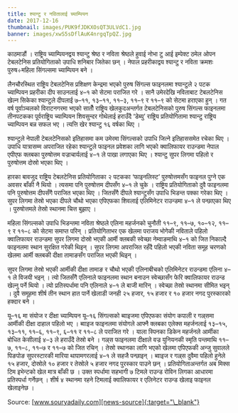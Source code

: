 ```yaml
---
title: श्यान्टु र नवितालाई च्याम्पियन
date: 2017-12-16
thumbnail: images/PUK9fJDKXOsQT3ULVdC1.jpg
banner: images/xwS5sDflAuK4nrgqTpQZ.jpg
---
```


काठमाडौं । राष्ट्रिय च्याम्पियनद्वय श्यान्टु श्रेष्ठ र नविता श्रेष्ठले हुवाई नोभा टु आई इम्पेक्ट ठमेल ओपन टेबलटेनिस प्रतियोगिताको उपाधि शनिबार जितेका छन् । नेपाल प्रहरीकाद्वय श्यान्टु र नविता क्रमशः पुरुष÷महिला सिंगल्समा च्याम्पियन बने ।<!-- -->

लैनचौरस्थित राष्ट्रिय टेबलटेनिस प्रशिक्षण केन्द्रमा भएको पुरुष सिंगल्स फाइनलमा श्यान्टुले २ पटक च्याम्पियन प्रहरीका दीप साउनलाई ४–१ को सेटमा पराजित गरे । सानै उमेरदेखि नविताबाट टेबलटेनिस खेल्न सिकेका श्यान्टुले दीपलाई ७–११, १३–११, ११–३, ११–९ र ११–९ को सेटमा हराएका हुन् ।
गत वर्ष पूर्वाञ्चलको विराटनगरमा भएको सातौँ राष्ट्रिय खेलकुदअन्तर्गत टेबलटेनिसको पुरुष सिंगल्स फाइनलमा तीनपटकका पूर्वराष्ट्रिय च्याम्पियन शिवसुन्दर गोथेलाई हराउँदै ‘डेब्यु’ राष्ट्रिय प्रतियोगितामा श्यान्टु राष्ट्रिय च्याम्पियन बन्न सफल भए । त्यत्ति खेर श्यान्टु १६ वर्षका थिए ।

श्यान्टुले नेपाली टेबलटेनिसको इतिहासमा कम उमेरमा सिंगल्सको उपाधि जित्ने इतिहाससमेत रचेका थिए । उपाधि यात्रासम्म अपराजित रहेका श्यान्टुले फाइनल प्रवेशका लागि भएको क्वालिफायर राउन्डमा नेपाल एपीएफ क्लबका पुरुषोत्तम वज्राचार्यलाई ४–१ ले पाखा लगाएका थिए ।
श्यान्टु सुपर लिगमा पहिलो र पुरुषोत्तम दोस्रो भएका थिए ।

हारका बावजुद राष्ट्रिय टेबलटेनिस प्रतियोगिताका २ पटकका ‘फाइनलिस्ट’ पुरुषोत्तमसँग फाइनल पुग्ने एक अवसर बाँकी नै थियो । त्यसमा पनि पुरुषोत्तम दीपसँग ४–१ ले चुके । राष्ट्रिय प्रतियोगिताको दुवै फाइनलमा पनि पुरुषोत्तम दीपसँगै पराजित भएका थिए । जितसँगै दीपले श्यान्टुसँग उपाधि भिडन्त पक्का गरेका थिए । सुपर लिगमा तेस्रो भएका दीपले चौथो भएका एपिएफका शिवलाई एलिमिनेटर राउन्डमा ४–१ ले पन्छाएका थिए । पुरुषोत्तमले तेस्रो स्थानमा चित्त बुझाए ।

महिला सिंगल्सको उपाधि भिडन्तमा नविता श्रेष्ठले एलिना महर्जनको चुनौती ११–९, ११–७, १०–१२, ११–९ र ११–८ को सेटमा समाप्त परिन् । प्रतियोगिताभर एक खेलमा पराजय भोगेकी नविताले पहिलो क्वालिफायर राउन्डमा सुपर लिगमा दोस्रो भएकी आर्मी क्लबकी स्वेच्छा नेम्वाङमाथि ४–१ को जित निकाल्दै फाइनलमा स्थान सुरक्षित गरेकी थिइन् । सुपर लिगमा अपराजित रहँदै पहिलो भएकी नविता समूह चरणको खेलमा आर्मी क्लबकी दीक्षा तामाङसँग पराजित भएकी थिइन् ।

सुपर लिगमा तेस्रो भएकी आर्मीकी दीक्षा तामाङ र चौथो भएकी एलिनाबीचको एलिमिनेटर राउन्डमा एलिना ४–१ ले विजयी भइन् । त्यो जितसँगै एलिनाले फाइनलमा स्थान बनाउन स्वेच्छासँग फेरि क्वालिफायर राउन्ड खेल्नु पर्ने थियो । त्यो प्रतिस्पर्धामा पनि एलिनाले ४–१ ले बाजी मारिन् । स्वेच्छा तेस्रो स्थानमा सीमित भइन् । दुवै समूहमा शीर्ष तीन स्थान हात पार्ने खेलाडी जनही २५ हजार, १५ हजार र १० हजार नगद पुरस्कारको हक्दार बने ।

यू–१६ मा संयोज र दीक्षा च्याम्पियन
यू–१६ सिंगल्सको ब्वाइजमा एपिएफका संयोग कपाली र गल्र्समा आर्मीकी दीक्षा दाहाल पहिलो भए । ब्वाइज फाइनलमा संयोगले आफ्नै क्लबका एलेक्स महर्जनलाई १३–१५, १३–११, ११–६, ११–९, ६–११ र ११–८ ले पराजित गरे । याला स्पिनका डिकेन महर्जनले आर्मीका बोधित केसीलाई ४–३ ले हराउँदै तेस्रो बने । गल्र्स फाइनलमा दीक्षाले वज्र युनियनकी स्मृति पन्तमाथि ११–७, ११–८, ११–७ र ११–७ को जित रचिन् ।
तेस्रो स्थानका लागि भएको खेलमा एपिएफकी अन्जु सुवालले पिङपोङ सुपरस्टारकी मारिया थापामगरलाई ४–१ ले सहजै पन्छाइन् । ब्वाइज र गल्र्स दुवैमा पहिलो हुनेले १५ हजार, दोस्रोले १० हजार र तेस्रोले ५ हजार नगद पुरस्कार पाउने छन् । प्रतियोगिताअन्तर्गत अब मिक्स टिम इभेन्टको खेल मात्र बाँकी छ । उक्त स्पर्धामा सहभागी ७ टिमले राउन्ड रोविन लिगका आधारमा प्रतिस्पर्धा गर्नेछन् । शीर्ष ४ स्थानमा रहने टिमलाई क्वालिफायर र एलिनेटर राउन्ड खेलाइ फाइनल खेलाइनेछ ।

Source: [www.souryadaily.com][news-source]{:target="\_blank"}

[news-source]: http://www.souryadaily.com/2017/12/163115.html
